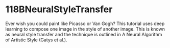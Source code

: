 # 118BNeuralStyleTransfer
Ever wish you could paint like Picasso or Van Gogh? This tutorial uses deep learning to compose one image in the style of another image. This is known as neural style transfer and the technique is outlined in A Neural Algorithm of Artistic Style (Gatys et al.).
